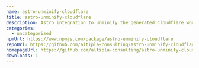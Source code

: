 ```yaml
---
name: astro-unminify-cloudflare
title: astro-unminify-cloudflare
description: Astro integration to unminify the generated Cloudflare worker.
categories:
  - uncategorized
npmUrl: https://www.npmjs.com/package/astro-unminify-cloudflare
repoUrl: https://github.com/altipla-consulting/astro-unminify-cloudflare
homepageUrl: https://github.com/altipla-consulting/astro-unminify-cloudflare#readme
downloads: 1
---
```

